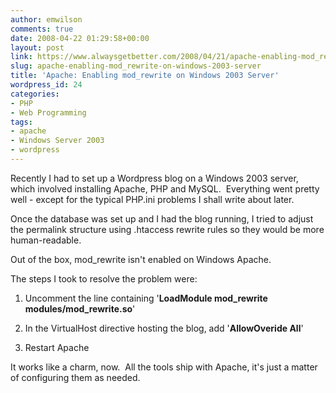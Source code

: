 ```yaml
---
author: emwilson
comments: true
date: 2008-04-22 01:29:58+00:00
layout: post
link: https://www.alwaysgetbetter.com/2008/04/21/apache-enabling-mod_rewrite-on-windows-2003-server/
slug: apache-enabling-mod_rewrite-on-windows-2003-server
title: 'Apache: Enabling mod_rewrite on Windows 2003 Server'
wordpress_id: 24
categories:
- PHP
- Web Programming
tags:
- apache
- Windows Server 2003
- wordpress
---
```


Recently I had to set up a Wordpress blog on a Windows 2003 server, which involved installing Apache, PHP and MySQL.  Everything went pretty well - except for the typical PHP.ini problems I shall write about later.

Once the database was set up and I had the blog running, I tried to adjust the permalink structure using .htaccess rewrite rules so they would be more human-readable.

Out of the box, mod_rewrite isn't enabled on Windows Apache.

The steps I took to resolve the problem were:



	
  1. Uncomment the line containing '**LoadModule mod_rewrite modules/mod_rewrite.so**'

	
  2. In the VirtualHost directive hosting the blog, add '**AllowOveride All**'

	
  3. Restart Apache


It works like a charm, now.  All the tools ship with Apache, it's just a matter of configuring them as needed.
